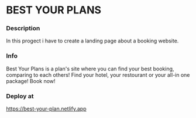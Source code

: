 # BEST YOUR PLANS #

### Description
In this progect i have to create a landing page about a booking website.

### Info
Best Your Plans is a plan's site where you can find your best booking, comparing to each others!
Find your hotel, your restourant or your all-in one package!
Book now!

### Deploy at 
https://best-your-plan.netlify.app
